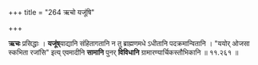 +++
title = "264 ऋचो यजूंषि"

+++

**ऋचः** प्रसिद्धाः । **यजूंष्**याद्यानि संहितागतानि न तु ब्राह्मणमधे ऽधीतानि पदक्रमान्वितानि । "ययोर् ओजसा स्कभिता रजांसि" इत्य् एवमादीनि **सामानि** पुनर् **विविधानि** ग्रामारण्यार्चिकस्तौभिकानि ॥ ११.२६१ ॥
